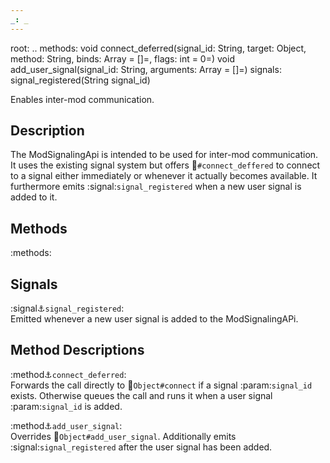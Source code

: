 ```yaml
---
_: _
---
```

root: ..
methods:    void connect_deferred(signal_id: String, target: Object, method: String, binds: Array = []=, flags: int = 0=)
            void add_user_signal(signal_id: String, arguments: Array = []=)
signals:    signal_registered(String signal_id)

Enables inter-mod communication.

## Description

The ModSignalingApi is intended to be used for inter-mod communication. It uses the existing signal system but offers :link:`#connect_deffered` to connect to a signal either immediately or whenever it actually becomes available. It furthermore emits :signal:`signal_registered` when a new user signal is added to it.

## Methods

:methods:

## Signals

:signal:anchor:`signal_registered`: <br>
<span class="indent">
Emitted whenever a new user signal is added to the ModSignalingAPi.
</span>

## Method Descriptions

:method:anchor:`connect_deferred`: <br>
<span class="indent">
Forwards the call directly to :link:`Object#connect` if a signal :param:`signal_id` exists. Otherwise queues the call and runs it when a user signal :param:`signal_id` is added.
</span>

:method:anchor:`add_user_signal`: <br>
<span class="indent">
Overrides :link:`Object#add_user_signal`. Additionally emits :signal:`signal_registered` after the user signal has been added.
</span>